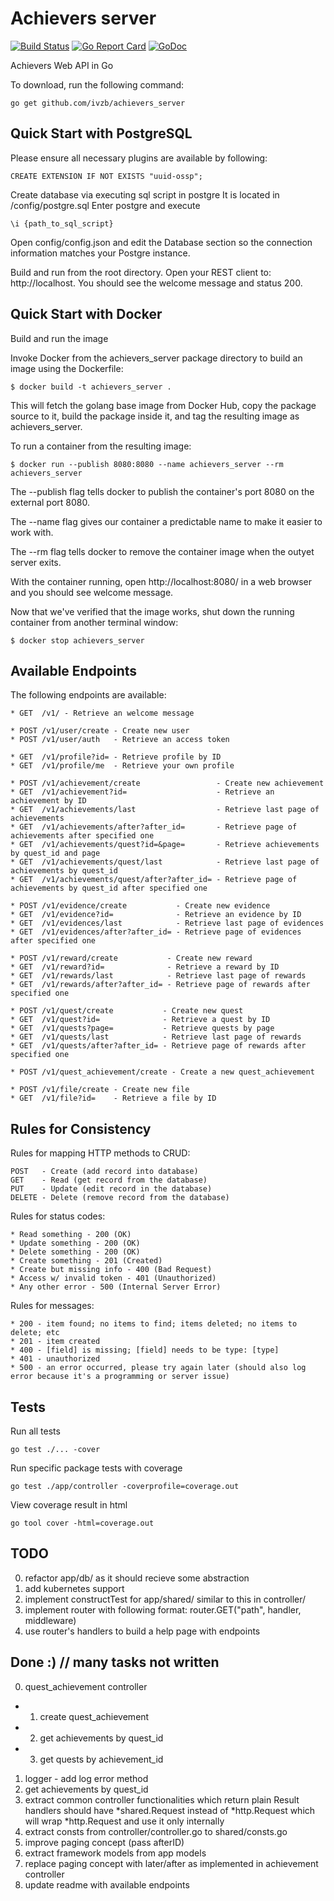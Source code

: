 # Achievers server

[![Build Status](https://travis-ci.org/ivzb/achievers_server.svg?branch=master)](https://travis-ci.org/ivzb/achievers_server)
[![Go Report Card](https://goreportcard.com/badge/github.com/ivzb/achievers_server)](https://goreportcard.com/report/github.com/ivzb/achievers_server)
[![GoDoc](https://godoc.org/github.com/ivzb/achievers_server?status.svg)](https://godoc.org/github.com/ivzb/achievers_server) 

Achievers Web API in Go

To download, run the following command:

~~~
go get github.com/ivzb/achievers_server
~~~

## Quick Start with PostgreSQL 

Please ensure all necessary plugins are available by following:

```
CREATE EXTENSION IF NOT EXISTS "uuid-ossp";
```

Create database via executing sql script in postgre
It is located in /config/postgre.sql
Enter postgre and execute

```
\i {path_to_sql_script}
```

Open config/config.json and edit the Database section so the connection information matches your Postgre instance.

Build and run from the root directory. Open your REST client to: http://localhost. You should see the welcome message and status 200.

## Quick Start with Docker

Build and run the image

Invoke Docker from the achievers_server package directory to build an image using the Dockerfile: 

```
$ docker build -t achievers_server .
```

This will fetch the golang base image from Docker Hub, copy the package source to it, build the package inside it, and tag the resulting image as achievers_server.

To run a container from the resulting image:

```
$ docker run --publish 8080:8080 --name achievers_server --rm achievers_server
```

The --publish flag tells docker to publish the container's port 8080 on the external port 8080.

The --name flag gives our container a predictable name to make it easier to work with.

The --rm flag tells docker to remove the container image when the outyet server exits. 

With the container running, open http://localhost:8080/ in a web browser and you should see welcome message.

Now that we've verified that the image works, shut down the running container from another terminal window:

```
$ docker stop achievers_server 
```

## Available Endpoints

The following endpoints are available:

```
* GET  /v1/ - Retrieve an welcome message

* POST /v1/user/create - Create new user
* POST /v1/user/auth   - Retrieve an access token

* GET  /v1/profile?id= - Retrieve profile by ID
* GET  /v1/profile/me  - Retrieve your own profile

* POST /v1/achievement/create                 - Create new achievement
* GET  /v1/achievement?id=                    - Retrieve an achievement by ID
* GET  /v1/achievements/last                  - Retrieve last page of achievements
* GET  /v1/achievements/after?after_id=       - Retrieve page of achievements after specified one
* GET  /v1/achievements/quest?id=&page=       - Retrieve achievements by quest_id and page
* GET  /v1/achievements/quest/last            - Retrieve last page of achievements by quest_id
* GET  /v1/achievements/quest/after?after_id= - Retrieve page of achievements by quest_id after specified one

* POST /v1/evidence/create           - Create new evidence 
* GET  /v1/evidence?id=              - Retrieve an evidence by ID
* GET  /v1/evidences/last            - Retrieve last page of evidences
* GET  /v1/evidences/after?after_id= - Retrieve page of evidences after specified one

* POST /v1/reward/create           - Create new reward 
* GET  /v1/reward?id=              - Retrieve a reward by ID
* GET  /v1/rewards/last            - Retrieve last page of rewards
* GET  /v1/rewards/after?after_id= - Retrieve page of rewards after specified one

* POST /v1/quest/create           - Create new quest 
* GET  /v1/quest?id=              - Retrieve a quest by ID
* GET  /v1/quests?page=           - Retrieve quests by page
* GET  /v1/quests/last            - Retrieve last page of rewards
* GET  /v1/quests/after?after_id= - Retrieve page of rewards after specified one

* POST /v1/quest_achievement/create - Create a new quest_achievement

* POST /v1/file/create - Create new file
* GET  /v1/file?id=    - Retrieve a file by ID
```

## Rules for Consistency

Rules for mapping HTTP methods to CRUD:

```
POST   - Create (add record into database)
GET    - Read (get record from the database)
PUT    - Update (edit record in the database)
DELETE - Delete (remove record from the database)
```

Rules for status codes:

```
* Read something - 200 (OK)
* Update something - 200 (OK)
* Delete something - 200 (OK)
* Create something - 201 (Created)
* Create but missing info - 400 (Bad Request)
* Access w/ invalid token - 401 (Unauthorized)
* Any other error - 500 (Internal Server Error)
```

Rules for messages:

```
* 200 - item found; no items to find; items deleted; no items to delete; etc
* 201 - item created
* 400 - [field] is missing; [field] needs to be type: [type]
* 401 - unauthorized
* 500 - an error occurred, please try again later (should also log error because it's a programming or server issue)
```

## Tests

Run all tests

```
go test ./... -cover
```

Run specific package tests with coverage

```
go test ./app/controller -coverprofile=coverage.out
```

View coverage result in html

```
go tool cover -html=coverage.out
```

## TODO
0. refactor app/db/ as it should recieve some abstraction
1. add kubernetes support
2. implement constructTest for app/shared/ similar to this in controller/
3. implement router with following format: router.GET("path", handler, middleware)
4. use router's handlers to build a help page with endpoints

## Done :) // many tasks not written
0. quest_achievement controller
+    1. create quest_achievement
+    2. get achievements by quest_id
+    3. get quests by achievement_id
1. logger - add log error method
2. get achievements by quest_id
3. extract common controller functionalities which return plain Result
 handlers should have \*shared.Request instead of \*http.Request which will wrap \*http.Request and use it only internally
4. extract consts from controller/controller.go to shared/consts.go
5. improve paging concept (pass afterID)
6. extract framework models from app models
7. replace paging concept with later/after as implemented in achievement controller
8. update readme with available endpoints

